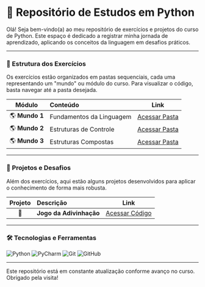 # 🐍 Repositório de Estudos em Python

Olá! Seja bem-vindo(a) ao meu repositório de exercícios e projetos do curso de Python. Este espaço é dedicado a registrar minha jornada de aprendizado, aplicando os conceitos da linguagem em desafios práticos.

---

### 📂 Estrutura dos Exercícios

Os exercícios estão organizados em pastas sequenciais, cada uma representando um "mundo" ou módulo do curso. Para visualizar o código, basta navegar até a pasta desejada.

| Módulo | Conteúdo | Link |
| :---: | :--- | :---: |
| 🌎 **Mundo 1** | Fundamentos da Linguagem | [Acessar Pasta](./mundo1-exercicios/) |
| 🌎 **Mundo 2** | Estruturas de Controle | [Acessar Pasta](./mundo2-exercicios/) |
| 🌎 **Mundo 3** | Estruturas Compostas | [Acessar Pasta](./mundo3-exercicios/) |

---

### 🚀 Projetos e Desafios

Além dos exercícios, aqui estão alguns projetos desenvolvidos para aplicar o conhecimento de forma mais robusta.

| Projeto | Descrição | Link |
| :---: | :--- | :---: |
| 🎲 | **Jogo da Adivinhação** | [Acessar Código](./jogo-adivinhacao/) |

---

### 🛠️ Tecnologias e Ferramentas

![Python](https://img.shields.io/badge/Python-3776AB?style=for-the-badge&logo=python&logoColor=yellow)
![PyCharm](https://img.shields.io/badge/PyCharm-000000?style=for-the-badge&logo=pycharm&logoColor=white)
![Git](https://img.shields.io/badge/GIT-E44C30?style=for-the-badge&logo=git&logoColor=white)
![GitHub](https://img.shields.io/badge/GitHub-181717?style=for-the-badge&logo=github&logoColor=white)

---

Este repositório está em constante atualização conforme avanço no curso. Obrigado pela visita!
